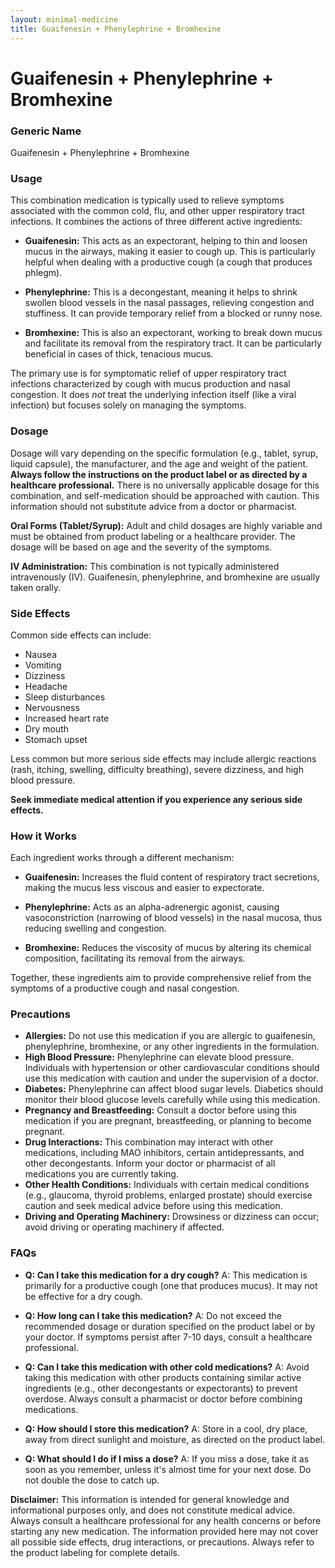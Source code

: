 ```yaml
---
layout: minimal-medicine
title: Guaifenesin + Phenylephrine + Bromhexine
---
```


# Guaifenesin + Phenylephrine + Bromhexine
### Generic Name
Guaifenesin + Phenylephrine + Bromhexine


### Usage

This combination medication is typically used to relieve symptoms associated with the common cold, flu, and other upper respiratory tract infections.  It combines the actions of three different active ingredients:

* **Guaifenesin:** This acts as an expectorant, helping to thin and loosen mucus in the airways, making it easier to cough up.  This is particularly helpful when dealing with a productive cough (a cough that produces phlegm).

* **Phenylephrine:** This is a decongestant, meaning it helps to shrink swollen blood vessels in the nasal passages, relieving congestion and stuffiness.  It can provide temporary relief from a blocked or runny nose.

* **Bromhexine:** This is also an expectorant, working to break down mucus and facilitate its removal from the respiratory tract.  It can be particularly beneficial in cases of thick, tenacious mucus.


The primary use is for symptomatic relief of upper respiratory tract infections characterized by cough with mucus production and nasal congestion.  It does *not* treat the underlying infection itself (like a viral infection) but focuses solely on managing the symptoms.


### Dosage

Dosage will vary depending on the specific formulation (e.g., tablet, syrup, liquid capsule), the manufacturer, and the age and weight of the patient.  **Always follow the instructions on the product label or as directed by a healthcare professional.**  There is no universally applicable dosage for this combination, and self-medication should be approached with caution.   This information should not substitute advice from a doctor or pharmacist.

**Oral Forms (Tablet/Syrup):**  Adult and child dosages are highly variable and must be obtained from product labeling or a healthcare provider.  The dosage will be based on age and the severity of the symptoms.

**IV Administration:** This combination is not typically administered intravenously (IV).  Guaifenesin, phenylephrine, and bromhexine are usually taken orally.


### Side Effects

Common side effects can include:

* Nausea
* Vomiting
* Dizziness
* Headache
* Sleep disturbances
* Nervousness
* Increased heart rate
* Dry mouth
* Stomach upset

Less common but more serious side effects may include allergic reactions (rash, itching, swelling, difficulty breathing), severe dizziness, and high blood pressure.

**Seek immediate medical attention if you experience any serious side effects.**


### How it Works

Each ingredient works through a different mechanism:

* **Guaifenesin:** Increases the fluid content of respiratory tract secretions, making the mucus less viscous and easier to expectorate.

* **Phenylephrine:** Acts as an alpha-adrenergic agonist, causing vasoconstriction (narrowing of blood vessels) in the nasal mucosa, thus reducing swelling and congestion.

* **Bromhexine:**  Reduces the viscosity of mucus by altering its chemical composition, facilitating its removal from the airways.


Together, these ingredients aim to provide comprehensive relief from the symptoms of a productive cough and nasal congestion.


### Precautions

* **Allergies:** Do not use this medication if you are allergic to guaifenesin, phenylephrine, bromhexine, or any other ingredients in the formulation.
* **High Blood Pressure:** Phenylephrine can elevate blood pressure.  Individuals with hypertension or other cardiovascular conditions should use this medication with caution and under the supervision of a doctor.
* **Diabetes:** Phenylephrine can affect blood sugar levels.  Diabetics should monitor their blood glucose levels carefully while using this medication.
* **Pregnancy and Breastfeeding:** Consult a doctor before using this medication if you are pregnant, breastfeeding, or planning to become pregnant.
* **Drug Interactions:**  This combination may interact with other medications, including MAO inhibitors, certain antidepressants, and other decongestants. Inform your doctor or pharmacist of all medications you are currently taking.
* **Other Health Conditions:** Individuals with certain medical conditions (e.g., glaucoma, thyroid problems, enlarged prostate) should exercise caution and seek medical advice before using this medication.
* **Driving and Operating Machinery:**  Drowsiness or dizziness can occur; avoid driving or operating machinery if affected.


### FAQs

* **Q: Can I take this medication for a dry cough?** A: This medication is primarily for a productive cough (one that produces mucus).  It may not be effective for a dry cough.

* **Q: How long can I take this medication?** A:  Do not exceed the recommended dosage or duration specified on the product label or by your doctor.  If symptoms persist after 7-10 days, consult a healthcare professional.

* **Q: Can I take this medication with other cold medications?** A: Avoid taking this medication with other products containing similar active ingredients (e.g., other decongestants or expectorants) to prevent overdose. Always consult a pharmacist or doctor before combining medications.

* **Q: How should I store this medication?** A: Store in a cool, dry place, away from direct sunlight and moisture, as directed on the product label.

* **Q: What should I do if I miss a dose?** A: If you miss a dose, take it as soon as you remember, unless it's almost time for your next dose. Do not double the dose to catch up.


**Disclaimer:** This information is intended for general knowledge and informational purposes only, and does not constitute medical advice. Always consult a healthcare professional for any health concerns or before starting any new medication.  The information provided here may not cover all possible side effects, drug interactions, or precautions.  Always refer to the product labeling for complete details.
